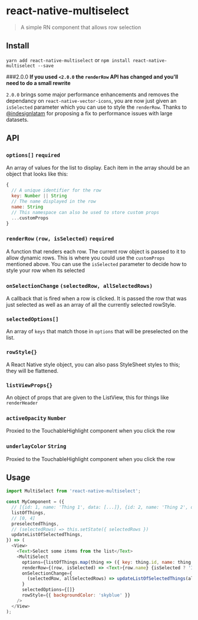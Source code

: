 # react-native-multiselect
> A simple RN component that allows row selection

## Install
`yarn add react-native-multiselect` or `npm install react-native-multiselect --save`

###2.0.0
**If you used `<2.0.0` the `renderRow` API has changed and you'll need to do a small rewrite**

`2.0.0` brings some major performance enhancements and removes the dependancy on `react-native-vector-icons`, you are now just given an `isSelected` parameter which you can use to style the `renderRow`. Thanks to [@indesignlatam](https://github.com/indesignlatam) for proposing a fix to performance issues with large datasets.


## API
### `options[]` `required`
An array of values for the list to display. Each item in the array should be an
object that looks like this:
```javascript
{
  // A unique identifier for the row
  key: Number || String
  // The name displayed in the row
  name: String
  // This namespace can also be used to store custom props
  ...customProps
}
```

### `renderRow` `(row, isSelected)` `required`
A function that renders each row. The current row object is passed to it to
allow dynamic rows. This is where you could use the `customProps` mentioned
above. You can use the `isSelected` parameter to decide how to style your row when its selected

### `onSelectionChange` `(selectedRow, allSelectedRows)`
A callback that is fired when a row is clicked. It is passed the row that was
just selected as well as an array of all the currently selected rowStyle.

### `selectedOptions[]`
An array of `keys` that match those in `options` that will be preselected on the
list.

### `rowStyle{}`
A React Native style object, you can also pass StyleSheet styles to this; they
will be flattened.

### `listViewProps{}`
An object of props that are given to the ListView, this for things like `renderHeader`

### `activeOpacity` `Number`
Proxied to the TouchableHighlight component when you click the row

### `underlayColor` `String`
Proxied to the TouchableHighlight component when you click the row


## Usage
```javascript
import MultiSelect from 'react-native-multiselect';

const MyComponent = ({
  // [{id: 1, name: 'Thing 1', data: [...]}, {id: 2, name: 'Thing 2', data: [...]} ...]
  listOfThings,
  // [0, 4]
  preselectedThings,
  // (selectedRows) => this.setState({ selectedRows })
  updateListOfSelectedThings,
}) => (
  <View>
    <Text>Select some items from the list</Text>
    <MultiSelect
      options={listOfThings.map(thing => ({ key: thing.id, name: thing.name }) )}
      renderRow={(row, isSelected) => <Text>{row.name} {isSelected ? 'I am selected' : 'I am not selected'}</Text>}
      onSelectionChange={
        (selectedRow, allSelectedRows) => updateListOfSelectedThings(allSelectedRows)
      }
      selectedOptions={[]}
      rowStyle={{ backgroundColor: 'skyblue' }}
    />
  </View>
);
```
